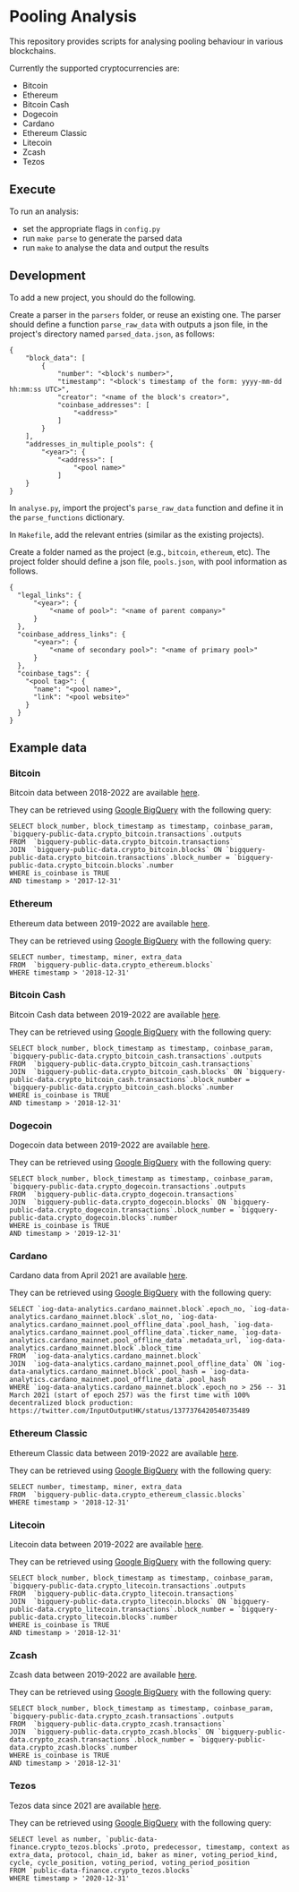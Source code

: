 # Pooling Analysis

This repository provides scripts for analysing pooling behaviour in various blockchains.

Currently the supported cryptocurrencies are:
- Bitcoin
- Ethereum
- Bitcoin Cash
- Dogecoin
- Cardano
- Ethereum Classic
- Litecoin
- Zcash
- Tezos

## Execute

To run an analysis:
- set the appropriate flags in `config.py`
- run `make parse` to generate the parsed data
- run `make` to analyse the data and output the results

## Development

To add a new project, you should do the following.

Create a parser in the `parsers` folder, or reuse an existing one. The parser should define a function `parse_raw_data` with outputs a json file, in the project's directory named `parsed_data.json`, as follows:

```
{
    "block_data": [
        {
            "number": "<block's number>",
            "timestamp": "<block's timestamp of the form: yyyy-mm-dd hh:mm:ss UTC>",
            "creator": "<name of the block's creator>",
            "coinbase_addresses": [
                "<address>"
            ]
        }
    ],
    "addresses_in_multiple_pools": {
        "<year>": {
            "<address>": [
                "<pool name>"
            ]
    }
}
```

In `analyse.py`, import the project's `parse_raw_data` function and define it in the `parse_functions` dictionary.

In `Makefile`, add the relevant entries (similar as the existing projects).

Create a folder named as the project (e.g., `bitcoin`, `ethereum`, etc). The project folder should define a json file, `pools.json`,  with pool information as follows.

```
{
  "legal_links": {
      "<year>": {
          "<name of pool>": "<name of parent company>"
      }
  },
  "coinbase_address_links": {
      "<year>": {
          "<name of secondary pool>": "<name of primary pool>"
      }
  },
  "coinbase_tags": {
    "<pool tag>": {
      "name": "<pool name>",
      "link": "<pool website>"
    }
  }
}
```

## Example data

### Bitcoin

Bitcoin data between 2018-2022 are available [here](https://drive.google.com/file/d/1D4Q0o5nARvUvTinSNcIt3yxwjZko-Twn/view?usp=sharing).

They can be retrieved using [Google BigQuery](https://console.cloud.google.com/bigquery) with the following query:

```
SELECT block_number, block_timestamp as timestamp, coinbase_param, `bigquery-public-data.crypto_bitcoin.transactions`.outputs
FROM  `bigquery-public-data.crypto_bitcoin.transactions`
JOIN  `bigquery-public-data.crypto_bitcoin.blocks` ON `bigquery-public-data.crypto_bitcoin.transactions`.block_number = `bigquery-public-data.crypto_bitcoin.blocks`.number
WHERE is_coinbase is TRUE
AND timestamp > '2017-12-31'
```

### Ethereum

Ethereum data between 2019-2022 are available [here](https://drive.google.com/file/d/1yh0hX_0_VesGxqraPd-qM1aSVNMqH63w/view).

They can be retrieved using [Google BigQuery](https://console.cloud.google.com/bigquery) with the following query:

```
SELECT number, timestamp, miner, extra_data
FROM  `bigquery-public-data.crypto_ethereum.blocks`
WHERE timestamp > '2018-12-31'
```

### Bitcoin Cash

Bitcoin Cash data between 2019-2022 are available [here](https://drive.google.com/file/d/1ufi1BikyJ57RAagScayo8F_WcdHqScf8/view?usp=sharing).

They can be retrieved using [Google BigQuery](https://console.cloud.google.com/bigquery) with the following query:

```
SELECT block_number, block_timestamp as timestamp, coinbase_param, `bigquery-public-data.crypto_bitcoin_cash.transactions`.outputs
FROM  `bigquery-public-data.crypto_bitcoin_cash.transactions`
JOIN  `bigquery-public-data.crypto_bitcoin_cash.blocks` ON `bigquery-public-data.crypto_bitcoin_cash.transactions`.block_number = `bigquery-public-data.crypto_bitcoin_cash.blocks`.number
WHERE is_coinbase is TRUE
AND timestamp > '2018-12-31'
```

### Dogecoin

Dogecoin data between 2019-2022 are available [here](https://drive.google.com/file/d/1twiMtddYK7CMFdDUdPuKq5nfcERt_wrd/view?usp=sharing).

They can be retrieved using [Google BigQuery](https://console.cloud.google.com/bigquery) with the following query:

```
SELECT block_number, block_timestamp as timestamp, coinbase_param, `bigquery-public-data.crypto_dogecoin.transactions`.outputs
FROM  `bigquery-public-data.crypto_dogecoin.transactions`
JOIN  `bigquery-public-data.crypto_dogecoin.blocks` ON `bigquery-public-data.crypto_dogecoin.transactions`.block_number = `bigquery-public-data.crypto_dogecoin.blocks`.number
WHERE is_coinbase is TRUE
AND timestamp > '2019-12-31'
```

### Cardano

Cardano data from April 2021 are available [here](https://drive.google.com/file/d/1pkuciKw0zFsOHpCAP4BURcJg-WM-VdmQ/view?usp=sharing).

They can be retrieved using [Google BigQuery](https://console.cloud.google.com/bigquery) with the following query:

```
SELECT `iog-data-analytics.cardano_mainnet.block`.epoch_no, `iog-data-analytics.cardano_mainnet.block`.slot_no, `iog-data-analytics.cardano_mainnet.pool_offline_data`.pool_hash, `iog-data-analytics.cardano_mainnet.pool_offline_data`.ticker_name, `iog-data-analytics.cardano_mainnet.pool_offline_data`.metadata_url, `iog-data-analytics.cardano_mainnet.block`.block_time
FROM  `iog-data-analytics.cardano_mainnet.block`
JOIN  `iog-data-analytics.cardano_mainnet.pool_offline_data` ON `iog-data-analytics.cardano_mainnet.block`.pool_hash = `iog-data-analytics.cardano_mainnet.pool_offline_data`.pool_hash
WHERE `iog-data-analytics.cardano_mainnet.block`.epoch_no > 256 -- 31 March 2021 (start of epoch 257) was the first time with 100% decentralized block production: https://twitter.com/InputOutputHK/status/1377376420540735489
```

### Ethereum Classic

Ethereum Classic data between 2019-2022 are available [here](https://drive.google.com/file/d/1FbOJT8fMOFC1grm3l1vlNfIHgI6psHnR/view?usp=sharing).

They can be retrieved using [Google BigQuery](https://console.cloud.google.com/bigquery) with the following query:

```
SELECT number, timestamp, miner, extra_data
FROM  `bigquery-public-data.crypto_ethereum_classic.blocks`
WHERE timestamp > '2018-12-31'
```

### Litecoin

Litecoin data between 2019-2022 are available [here](https://drive.google.com/file/d/19UURIwOKM45aLXX3M1lU4VHqGxJ1-NwU/view?usp=sharing).

They can be retrieved using [Google BigQuery](https://console.cloud.google.com/bigquery) with the following query:

```
SELECT block_number, block_timestamp as timestamp, coinbase_param, `bigquery-public-data.crypto_litecoin.transactions`.outputs
FROM  `bigquery-public-data.crypto_litecoin.transactions`
JOIN  `bigquery-public-data.crypto_litecoin.blocks` ON `bigquery-public-data.crypto_litecoin.transactions`.block_number = `bigquery-public-data.crypto_litecoin.blocks`.number
WHERE is_coinbase is TRUE
AND timestamp > '2018-12-31'
```

### Zcash

Zcash data between 2019-2022 are available [here](https://drive.google.com/file/d/1ede9TbCbu7eElQzNgBzHUBdAU-vpZVbC/view?usp=sharing).

They can be retrieved using [Google BigQuery](https://console.cloud.google.com/bigquery) with the following query:

```
SELECT block_number, block_timestamp as timestamp, coinbase_param, `bigquery-public-data.crypto_zcash.transactions`.outputs
FROM  `bigquery-public-data.crypto_zcash.transactions`
JOIN  `bigquery-public-data.crypto_zcash.blocks` ON `bigquery-public-data.crypto_zcash.transactions`.block_number = `bigquery-public-data.crypto_zcash.blocks`.number
WHERE is_coinbase is TRUE
AND timestamp > '2018-12-31'
```

### Tezos

Tezos data since 2021 are available [here](https://drive.google.com/file/d/1Wi_mBj5T6YtUgLW4JxuLeV_jJ_221v9R/view?usp=sharing).

They can be retrieved using [Google BigQuery](https://console.cloud.google.com/bigquery) with the following query:

```
SELECT level as number, `public-data-finance.crypto_tezos.blocks`.proto, predecessor, timestamp, context as extra_data, protocol, chain_id, baker as miner, voting_period_kind, cycle, cycle_position, voting_period, voting_period_position
FROM `public-data-finance.crypto_tezos.blocks`
WHERE timestamp > '2020-12-31'
```
